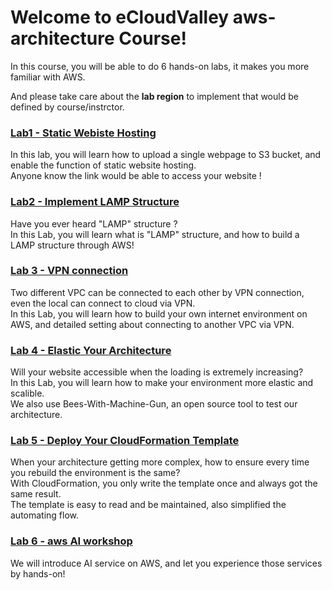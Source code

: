 # Welcome to eCloudValley aws-architecture Course!

In this course, you will be able to do 6 hands-on labs, it makes you more familiar with AWS.

And please take care about the **lab region** to implement that would be defined by course/instrctor.

### [Lab1 - Static Webiste Hosting](../01-static-webiste-hosting/README.md)

In this lab, you will learn how to upload a single webpage to S3 bucket, and enable the function of static website hosting. <br>
Anyone know the link would be able to access your website !

### [Lab2 - Implement LAMP Structure](../02-implement-lamp-structure/README.md)

Have you ever heard "LAMP" structure ? <br>
In this Lab, you will learn what is "LAMP" structure, and how to build a LAMP structure through AWS!

### [Lab 3 - VPN connection](../03-vpn-connection/README.md)

Two different VPC can be connected to each other by VPN connection, even the local can connect to cloud via VPN. <br>
In this Lab, you will learn how to build your own internet environment on AWS, and detailed setting about connecting to another VPC via VPN.

### [Lab 4 - Elastic Your Architecture](../04-elastic-your-architecture/README.md)

Will your website accessible when the loading is extremely increasing? <br>
In this Lab, you will learn how to make your environment more elastic and scalible. <br>
We also use Bees-With-Machine-Gun, an open source tool to test our architecture.

### [Lab 5 - Deploy Your CloudFormation Template](../05-deploy-your-cloudformation-template/README.md)

When your architecture getting more complex, how to ensure every time you rebuild the environment is the same? <br>
With CloudFormation, you only write the template once and always got the same result. <br>
The template is easy to read and be maintained, also simplified the automating flow.

### [Lab 6 - aws AI workshop](../06-walkthrough-aws-ai-service/README.md)

We will introduce AI service on AWS, and let you experience those services by hands-on!

